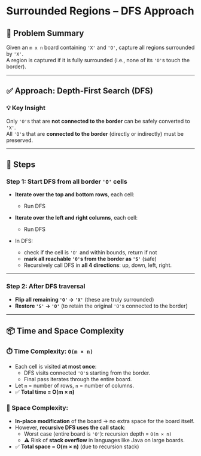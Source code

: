 # Surrounded Regions – DFS Approach

## 🧩 Problem Summary  
Given an `m x n` board containing `'X'` and `'O'`, capture all regions surrounded by `'X'`.  
A region is captured if it is fully surrounded (i.e., none of its `'O'`s touch the border).

---

## ✅ Approach: Depth-First Search (DFS)

### 💡 Key Insight  
Only `'O'`s that are **not connected to the border** can be safely converted to `'X'`.  
All `'O'`s that are **connected to the border** (directly or indirectly) must be preserved.

---

## 🧠 Steps

### Step 1: Start DFS from all border `'O'` cells

- **Iterate over the top and bottom rows**, each cell:
  - Run DFS

- **Iterate over the left and right columns**, each cell:
  - Run DFS
    
- In DFS:
  -  check if the cell is `'O'` and within bounds, return if not
  - **mark all reachable `'O'`s from the border as `'S'`** (safe)
  - Recursively call DFS in **all 4 directions**: up, down, left, right.

---

### Step 2: After DFS traversal
- **Flip all remaining `'O'` → `'X'`** (these are truly surrounded)
- **Restore `'S'` → `'O'`** (to retain the original `'O'`s connected to the border)

---

## 📦 Time and Space Complexity

### ⏱️ Time Complexity: `O(m × n)`
- Each cell is visited **at most once**:
  - DFS visits connected `'O'`s starting from the border.
  - Final pass iterates through the entire board.
- Let `m` = number of rows, `n` = number of columns.
- ✅ **Total time = O(m × n)**

### 🧠 Space Complexity:

- **In-place modification** of the board → no extra space for the board itself.
- However, **recursive DFS uses the call stack**:
  - Worst case (entire board is `'O'`): recursion depth = `O(m × n)`
  - ⚠️ Risk of **stack overflow** in languages like Java on large boards.
- ✅ **Total space = O(m × n)** (due to recursion stack)


